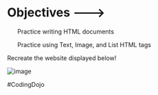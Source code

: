 <h1>Objectives ---></h1>

<ul> Practice writing HTML documents</ul>

 <ul>Practice using Text, Image, and List HTML tags</ul>
 
Recreate the website displayed below!

![image](https://user-images.githubusercontent.com/124546382/227750950-31d239a4-9f27-4019-bea5-17f9941c32df.png)

#CodingDojo
